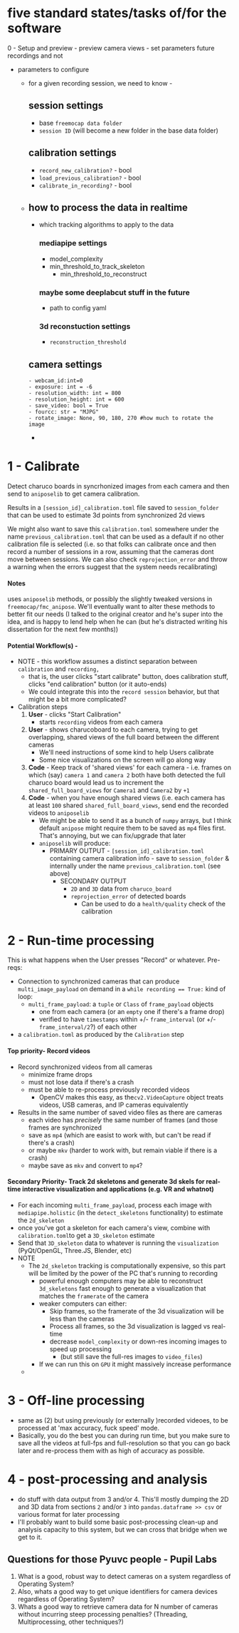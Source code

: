 # five standard states/tasks of/for the software

0 - Setup and preview
    - preview camera views
    - set parameters future recordings and not

 - parameters to configure
   - for a given recording session, we need to know -
     ## session settings
     - base `freemocap data folder` 
     - `session ID` (will become a new folder in the base data folder)
     ## calibration settings
     - `record_new_calibration?` - bool
     - `load_previous_calibration?` - bool
     - `calibrate_in_recording?` - bool 
   - 
     ## how to process the data in realtime 
       - which tracking algorithms to apply to the data
         ### mediapipe settings
           - model_complexity
           - min_threshold_to_track_skeleton
             - min_threshold_to_reconstruct 
         ### maybe some deeplabcut stuff in the future
          - path to config yaml
         ### 3d reconstuction settings
         - `reconstruction_threshold`
         
     ## camera settings
         - webcam_id:int=0
         - exposure: int = -6
         - resolution_width: int = 800
         - resolution_height: int = 600
         - save_video: bool = True
         - fourcc: str = "MJPG"
         - rotate_image: None, 90, 180, 270 #how much to rotate the image
       
       - 







# 1 - Calibrate
Detect charuco boards in syncrhonized images from each camera and then send to `aniposelib` to get camera calibration. 

Results in a `[session_id]_calibration.toml` file saved to `session_folder` that can be used to estimate 3d points from synchronized 2d views

We might also want to save this `calibration.toml` somewhere under the name `previous_calibration.toml` that can be used as a default if no other calibration file is selected (i.e. so that folks can calibrate once and then record a number of sessions in a row, assuming that the cameras dont move between sessions. We can also check `reprojection_error` and throw a warning when the errors suggest that the system needs recalibrating)

#### Notes

uses `aniposelib` methods, or possibly the slightly tweaked versions in `freemocap/fmc_anipose`. We'll eventually want to alter these methods to better fit our needs (I talked to the original creator and he's super into the idea, and is happy to lend help when he can (but he's distracted writing his dissertation for the next few months))

#### Potential Workflow(s) -
- NOTE - this workflow assumes a distinct separation between `calibration` and `recording,` 
  - that is, the user clicks "start calibrate" button, does calibration stuff, clicks "end calibration" button (or it auto-ends)
  - We could integrate this into the `record session` behavior, but that might be a bit more complicated?
- Calibration steps 
  1. **User** - clicks "Start Calibration"
	  - starts `recording` videos from each camera
  2. **User** - shows charucoboard to each camera, trying to get overlapping, shared views of the full board between the different cameras
	  - We'll need instructions of some kind to help Users calibrate
	  - Some nice visualizations on the screen will go along way
  3. **Code** - Keep track of 'shared views' for each camera
		  - i.e. frames on which (say) `camera 1` and `camera 2` both have both detected the full charuco board would lead us to increment the `shared_full_board_views` for `Camera1` and `Camera2` by `+1`
	4. **Code** -  when you have enough shared views (i.e. each camera has at least `100` shared `shared_full_board_views`, send end the recorded videos to `aniposelib`
		  - We might be able to send it as a bunch of `numpy` arrays, but I think default `anipose` might require them to be saved as `mp4` files first. That's annoying, but we can fix/upgrade that later
		  - `aniposelib` will produce:
			- PRIMARY OUTPUT 
				  - `[session_id]_calibration.toml` containing camera calibration info
					  - save to `session_folder` & internally under the name `previous_calibration.toml` (see above)
			  - SECONDARY OUTPUT 
				  - `2D` and `3D` data from `charuco_board`
				  - `reprojection_error` of detected boards
					  - Can be used to do a `health/quality` check of the calibration


# 2 - Run-time processing
This is what happens when the User presses "Record" or whatever. 
Pre-reqs: 
 - Connection to synchronized cameras that can produce `multi_image_payload` on demand in a `while recording == True:` kind of loop:
	 - `multi_frame_payload`:  a `tuple` or `Class` of `frame_payload` objects
		 - one from each camera (or an `empty` one if there's a frame drop)
		 - verified to have `timestamps` within +/- `frame_interval` (or +/- `frame_interval/2`?) of each other
 - a `calibration.toml` as produced by the `Calibration` step
 
#### Top priority- Record videos 
- Record synchronized videos from all cameras
	- minimize frame drops
	- must not lose data if there's a crash 
	- must be able to re-process previously recorded videos
		- OpenCV makes this easy, as the`cv2.VideoCapture` object treats videos, USB cameras, and IP cameras equivalently
- Results in the same number of saved video files as there are cameras
	- each video has *precisely* the same number of frames (and those frames are synchronized
	- save as `mp4` (which are easist to work with, but can't be read if there's a crash)
	- or maybe `mkv` (harder to work with, but remain viable if there is a crash)
	- maybe save as `mkv` and convert to `mp4`?

#### Secondary Priority- Track 2d skeletons and generate 3d  skels for real-time interactive visualization and applications (e.g. VR and whatnot)
- For each incoming `multi_frame_payload`, process each image with `mediapipe.holistic` (in the `detect_skeletons` functionality) to estimate the `2d_skeleton`
- once you've got a skeleton for each camera's view, combine with `calibration.toml`to  get a `3D_skeleton` estimate
- Send that `3D_skeleton` data to whatever is running the `visualization` (PyQt/OpenGL, Three.JS, Blender, etc)
- NOTE 
	- The `2d_skeleton` tracking is computationally expensive, so this part will be limited by the power of the PC that's running to recording
		- powerful enough computers may be able to reconstruct `3d_skeletons` fast enough to generate a visualization that matches the `framerate` of the camera
		- weaker computers can either:
			- Skip frames, so the framerate of the 3d visualization will be less than the cameras
			- Process all frames, so the 3d visualization is lagged vs real-time
			- decrease `model_complexity` or down-res incoming images to speed up processing
				- (but still save the full-res images to `video_files`)
		- If we can run this on `GPU` it might massively increase performance
	- 



# 3 - Off-line processing 
- same as (2) but using previously (or externally )recorded videoes, to be processed at 'max accuracy, fuck speed' mode.
- Basically, you do the best you can during run time, but you make sure to save all the videos at full-fps and full-resolution so that you can go back later and re-process them with as high of accuracy as possible.

# 4 - post-processing and analysis
- do stuff with data output from 3 and/or 4. This'll mostly dumping the 2D and 3D data from sections `2` and/or `3` into `pandas.dataframe >> csv` or various format for later processing
- I'll probably want to build some basic post-processing clean-up and analysis capacity to this system, but we can cross that bridge when we get to it. 
 

## Questions for those Pyuvc people - Pupil Labs

1. What is a good, robust way to detect cameras on a system regardless of Operating System?
2. Also, whats a good way to get unique identifiers for camera devices regardless of Operating System?
3. Whats a good way to retrieve camera data for N number of cameras without incurring steep processing penalties? (Threading, Multiprocessing, other techniques?)